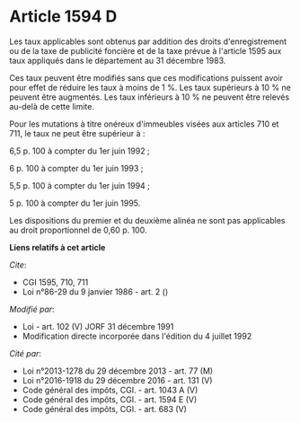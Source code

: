 # Article 1594 D

Les taux applicables sont obtenus par addition des droits d'enregistrement ou de la taxe de publicité foncière et de la taxe
prévue à l'article 1595 aux taux appliqués dans le département au 31 décembre 1983.

Ces taux peuvent être modifiés sans que ces modifications puissent avoir pour effet de réduire les taux à moins de 1 %. Les
taux supérieurs à 10 % ne peuvent être augmentés. Les taux inférieurs à 10 % ne peuvent être relevés au-delà de cette limite.

Pour les mutations à titre onéreux d'immeubles visées aux articles 710 et 711, le taux ne peut être supérieur à :

6,5 p. 100 à compter du 1er juin 1992 ;

6 p. 100 à compter du 1er juin 1993 ;

5,5 p. 100 à compter du 1er juin 1994 ;

5 p. 100 à compter du 1er juin 1995.

Les dispositions du premier et du deuxième alinéa ne sont pas applicables au droit proportionnel de 0,60 p. 100.

**Liens relatifs à cet article**

_Cite_:

  - CGI 1595, 710, 711
  - Loi n°86-29 du 9 janvier 1986 - art. 2 ()

_Modifié par_:

  - Loi - art. 102 (V) JORF 31 décembre 1991
  - Modification directe incorporée dans l'édition du 4 juillet 1992

_Cité par_:

  - Loi n°2013-1278 du 29 décembre 2013 - art. 77 (M)
  - Loi n°2016-1918 du 29 décembre 2016 - art. 131 (V)
  - Code général des impôts, CGI. - art. 1043 A (V)
  - Code général des impôts, CGI. - art. 1594 E (V)
  - Code général des impôts, CGI. - art. 683 (V)
